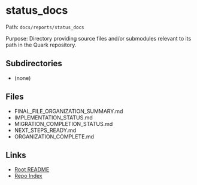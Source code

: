 # status_docs

Path: `docs/reports/status_docs`

Purpose: Directory providing source files and/or submodules relevant to its path in the Quark repository.

## Subdirectories
- (none)

## Files
- FINAL_FILE_ORGANIZATION_SUMMARY.md
- IMPLEMENTATION_STATUS.md
- MIGRATION_COMPLETION_STATUS.md
- NEXT_STEPS_READY.md
- ORGANIZATION_COMPLETE.md

## Links
- [Root README](../../README.md)
- [Repo Index](../../repo_index.json)
